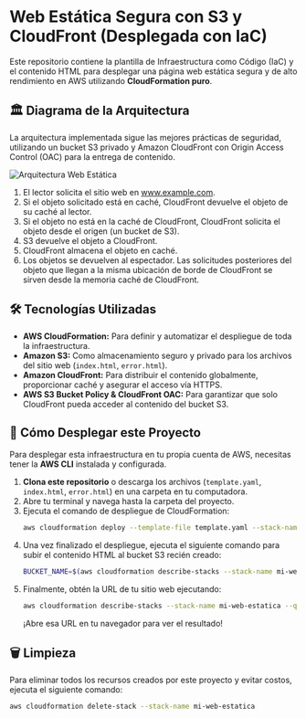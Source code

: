 # Web Estática Segura con S3 y CloudFront (Desplegada con IaC)

Este repositorio contiene la plantilla de Infraestructura como Código (IaC) y el contenido HTML para desplegar una página web estática segura y de alto rendimiento en AWS utilizando **CloudFormation puro**.

## 🏛️ Diagrama de la Arquitectura

La arquitectura implementada sigue las mejores prácticas de seguridad, utilizando un bucket S3 privado y Amazon CloudFront con Origin Access Control (OAC) para la entrega de contenido.

![Arquitectura Web Estática](arquitectura-web-estatica)

1. El lector solicita el sitio web en www.example.com.
2. Si el objeto solicitado está en caché, CloudFront devuelve el objeto de su caché al lector.
3. Si el objeto no está en la caché de CloudFront, CloudFront solicita el objeto desde el origen (un bucket de S3).
4. S3 devuelve el objeto a CloudFront.
5. CloudFront almacena el objeto en caché.
6. Los objetos se devuelven al espectador. Las solicitudes posteriores del objeto que llegan a la misma ubicación de borde de CloudFront se sirven desde la memoria caché de CloudFront.

## 🛠️ Tecnologías Utilizadas

* **AWS CloudFormation:** Para definir y automatizar el despliegue de toda la infraestructura.
* **Amazon S3:** Como almacenamiento seguro y privado para los archivos del sitio web (`index.html`, `error.html`).
* **Amazon CloudFront:** Para distribuir el contenido globalmente, proporcionar caché y asegurar el acceso vía HTTPS.
* **AWS S3 Bucket Policy & CloudFront OAC:** Para garantizar que solo CloudFront pueda acceder al contenido del bucket S3.

## 🚀 Cómo Desplegar este Proyecto

Para desplegar esta infraestructura en tu propia cuenta de AWS, necesitas tener la **AWS CLI** instalada y configurada.

1.  **Clona este repositorio** o descarga los archivos (`template.yaml`, `index.html`, `error.html`) en una carpeta en tu computadora.
2.  Abre tu terminal y navega hasta la carpeta del proyecto.
3.  Ejecuta el comando de despliegue de CloudFormation:
    ```bash
    aws cloudformation deploy --template-file template.yaml --stack-name mi-web-estatica --capabilities CAPABILITY_IAM
    ```
4.  Una vez finalizado el despliegue, ejecuta el siguiente comando para subir el contenido HTML al bucket S3 recién creado:
    ```bash
    BUCKET_NAME=$(aws cloudformation describe-stacks --stack-name mi-web-estatica --query "Stacks[0].Outputs[?OutputKey=='S3BucketName'].OutputValue" --output text) && aws s3 cp . s3://$BUCKET_NAME/ --recursive --exclude "*" --include "*.html"
    ```
5.  Finalmente, obtén la URL de tu sitio web ejecutando:
    ```bash
    aws cloudformation describe-stacks --stack-name mi-web-estatica --query "Stacks[0].Outputs[?OutputKey=='WebsiteURL'].OutputValue" --output text
    ```
    ¡Abre esa URL en tu navegador para ver el resultado!

## 🗑️ Limpieza

Para eliminar todos los recursos creados por este proyecto y evitar costos, ejecuta el siguiente comando:
```bash
aws cloudformation delete-stack --stack-name mi-web-estatica
